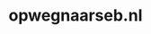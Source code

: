 ---
layout: post
title:  "opwegnaarseb.nl"
internal_url:  "/dutchgov/opwegnaarseb.nl.html"
categories: dutchgov
---